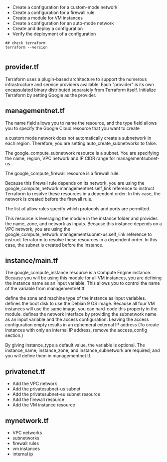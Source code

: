 - Create a configuration for a custom-mode network
- Create a configuration for a firewall rule
- Create a module for VM instances
- Create a configuration for an auto-mode network
- Create and deploy a configuration
- Verify the deployment of a configuration

```
## check terraform
terraform --version


```
## provider.tf
Terraform uses a plugin-based architecture to support the numerous infrastructure and service providers available. Each "provider" is its own encapsulated binary distributed separately from Terraform itself. Initialize Terraform by setting Google as the provider.

## managementnet.tf
The name field allows you to name the resource, and the type field allows you to specify the Google Cloud resource that you want to create

a custom mode network does not automatically create a subnetwork in each region. Therefore, you are setting auto_create_subnetworks to false.

The google_compute_subnetwork resource is a subnet. You are specifying the name, region, VPC network and IP CIDR range for managementsubnet-us .

The google_compute_firewall resource is a firewall rule. 

Because this firewall rule depends on its network, you are using the google_compute_network.managementnet.self_link reference to instruct Terraform to resolve these resources in a dependent order. In this case, the network is created before the firewall rule.

The list of allow rules specify which protocols and ports are permitted.

This resource is leveraging the module in the instance folder and provides the name, zone, and network as inputs. Because this instance depends on a VPC network, you are using the google_compute_network.managementsubnet-us.self_link reference to instruct Terraform to resolve these resources in a dependent order. In this case, the subnet is created before the instance.


## instance/main.tf
The google_compute_instance resource is a Compute Engine instance. 
Because you will be using this module for all VM instances, you are defining the instance name as an input variable. This allows you to control the name of the variable from managementnet.tf

define the zone and machine type of the instance as input variables.
defines the boot disk to use the Debian 9 OS image. Because all four VM instances will use the same image, you can hard-code this property in the module.
defines the network interface by providing the subnetwork name as an input variable and the access configuration. Leaving the access configuration empty results in an ephemeral external IP address (To create instances with only an internal IP address, remove the access_config section.)

By giving instance_type a default value, the variable is optional. The instance_name, instance_zone, and instance_subnetwork are required, and you will define them in managementnet.tf.

## privatenet.tf
- Add the VPC network 
- Add the privatesubnet-us subnet
- Add the privatesubnet-eu subnet resource
- Add the firewall resource
- Add the VM instance resource

## mynetwork.tf
- VPC networks
- subnetworks
- firewall rules
- vm instances
- internal ip




